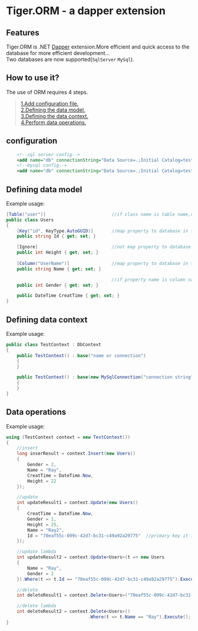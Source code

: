 # Tiger.ORM - a dapper extension

Features
--------
Tiger.ORM is .NET [Dapper](https://github.com/StackExchange/Dapper) extension.More efficient and quick access to the database for more efficient development...<br>
Two databases are now supported(`SqlServer` `MySql`).


How to use it?
--------------
The use of ORM requires 4 steps.
> [1.Add configuration file.](#configuration)<br>
> [2.Defining the data model.](#defining-data-model)<br>
> [3.Defining the data context.](#defining-data-context)<br>
> [4.Perform data operations.](#data-operations)<br>

configuration
-------------
```xml
    <!--sql server config-->
    <add name="db" connectionString="Data Source=.;Initial Catalog=testdb;User ID=sa;Password=****;" providerName="System.Data.SqlClient" />
    <!--mysql config-->
    <add name="db" connectionString="Data Source=.;Initial Catalog=testdb;User ID=sa;Password=****;" providerName="MySql.Data.MySqlClient" />
```

Defining data model
-------------------
Example usage:

```csharp
[Table("user")]                         //if class name is table name,can choose to use or not use [TableAttribute]
public class Users
{
    [Key("id", KeyType.AutoGUID)]       //map property to database in table primary key.
    public string Id { get; set; }

    [Ignore]                            //not map property to database in table column.
    public int Height { get; set; }
    
    [Column("UserName")]                //map property to database in table column.
    public string Name { get; set; }

                                        //if property name is column name,Can choose to use or not use [ColumnAttribute]
    public int Gender { get; set; }

    public DateTime CreatTime { get; set; }
}
```

Defining data context
---------------------
Example usage:
```csharp
public class TestContext : DbContext
{
    public TestContext() : base("name or connection")
    {
    }

    public TestContext() : base(new MySqlConnection("connection string"))
    {
    }
}
```

Data operations
---------------
Example usage:
```csharp
using (TestContext context = new TestContext())
{
    //insert 
    long inserResult = context.Insert(new Users()
    {
        Gender = 2,
        Name = "Ray",
        CreatTime = DateTime.Now,
        Height = 22
    });

    //update
    int updateResult1 = context.Update(new Users()
    {
        CreatTime = DateTime.Now,
        Gender = 1,
        Height = 25,
        Name = "Ray2",
        Id = "70eaf55c-099c-42d7-bc31-c49a92a29775"  //primary key it is necessary.
    });

    //update lambda
    int updateResult2 = context.Update<Users>(t => new Users
    {
        Name = "Ray",
        Gender = 2
    }).Where(t => t.Id == "70eaf55c-099c-42d7-bc31-c49a92a29775").Execute();

    //delete
    int deleteResult1 = context.Delete<Users>("70eaf55c-099c-42d7-bc31-c49a92a29775");

    //delete lambda
    int deleteResult2 = context.Delete<Users>()
                               .Where(t => t.Name == "Ray").Execute();
}
```